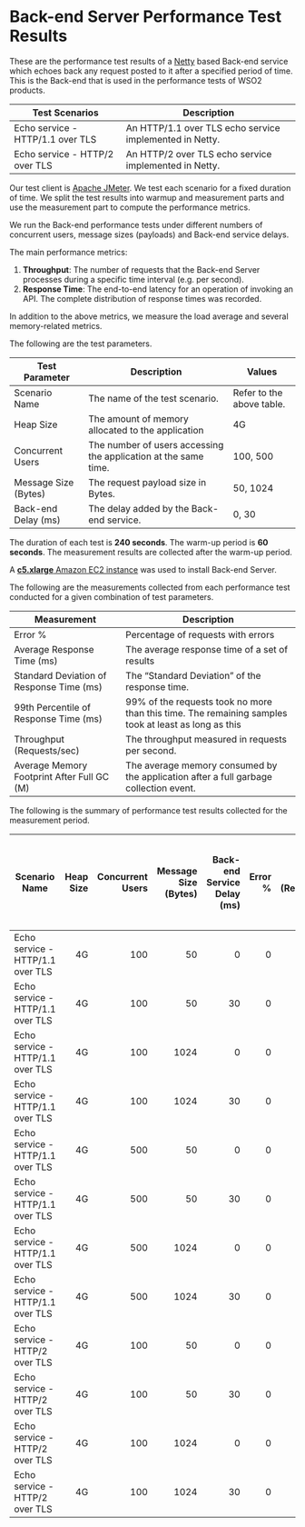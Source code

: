 # Back-end Server Performance Test Results

These are the performance test results of a [Netty](https://netty.io/) based Back-end service which echoes back any request
posted to it after a specified period of time. This is the Back-end that is used in the performance tests of WSO2 products.

| Test Scenarios | Description |
| --- | --- |
| Echo service - HTTP/1.1 over TLS | An HTTP/1.1 over TLS echo service implemented in Netty. |
| Echo service - HTTP/2 over TLS | An HTTP/2 over TLS echo service implemented in Netty. |

Our test client is [Apache JMeter](https://jmeter.apache.org/index.html). We test each scenario for a fixed duration of
time. We split the test results into warmup and measurement parts and use the measurement part to compute the
performance metrics.

We run the Back-end performance tests under different numbers of concurrent users, message sizes (payloads) and Back-end service
delays.

The main performance metrics:

1. **Throughput**: The number of requests that the Back-end Server processes during a specific time interval (e.g. per second).
2. **Response Time**: The end-to-end latency for an operation of invoking an API. The complete distribution of response times was recorded.

In addition to the above metrics, we measure the load average and several memory-related metrics.

The following are the test parameters.

| Test Parameter | Description | Values |
| --- | --- | --- |
| Scenario Name | The name of the test scenario. | Refer to the above table. |
| Heap Size | The amount of memory allocated to the application | 4G |
| Concurrent Users | The number of users accessing the application at the same time. | 100, 500 |
| Message Size (Bytes) | The request payload size in Bytes. | 50, 1024 |
| Back-end Delay (ms) | The delay added by the Back-end service. | 0, 30 |

The duration of each test is **240 seconds**. The warm-up period is **60 seconds**.
The measurement results are collected after the warm-up period.

A [**c5.xlarge** Amazon EC2 instance](https://aws.amazon.com/ec2/instance-types/) was used to install Back-end Server.

The following are the measurements collected from each performance test conducted for a given combination of
test parameters.

| Measurement | Description |
| --- | --- |
| Error % | Percentage of requests with errors |
| Average Response Time (ms) | The average response time of a set of results |
| Standard Deviation of Response Time (ms) | The “Standard Deviation” of the response time. |
| 99th Percentile of Response Time (ms) | 99% of the requests took no more than this time. The remaining samples took at least as long as this |
| Throughput (Requests/sec) | The throughput measured in requests per second. |
| Average Memory Footprint After Full GC (M) | The average memory consumed by the application after a full garbage collection event. |

The following is the summary of performance test results collected for the measurement period.

|  Scenario Name | Heap Size | Concurrent Users | Message Size (Bytes) | Back-end Service Delay (ms) | Error % | Throughput (Requests/sec) | Average Response Time (ms) | Standard Deviation of Response Time (ms) | 99th Percentile of Response Time (ms) | Back-end Server GC Throughput (%) | Average Back-end Server Memory Footprint After Full GC (M) |
|---|---:|---:|---:|---:|---:|---:|---:|---:|---:|---:|---:|
|  Echo service - HTTP/1.1 over TLS | 4G | 100 | 50 | 0 | 0 | 33369.21 | 2.85 | 3.38 | 6 | 99.97 |  |
|  Echo service - HTTP/1.1 over TLS | 4G | 100 | 50 | 30 | 0 | 3197.34 | 30.34 | 1.48 | 31 | 99.98 |  |
|  Echo service - HTTP/1.1 over TLS | 4G | 100 | 1024 | 0 | 0 | 22080.68 | 4.35 | 3.45 | 7 | 99.97 |  |
|  Echo service - HTTP/1.1 over TLS | 4G | 100 | 1024 | 30 | 0 | 3290.29 | 30.35 | 1.63 | 31 | 99.98 |  |
|  Echo service - HTTP/1.1 over TLS | 4G | 500 | 50 | 0 | 0 | 28321.07 | 15.02 | 15.08 | 60 | 99.97 |  |
|  Echo service - HTTP/1.1 over TLS | 4G | 500 | 50 | 30 | 0 | 16193.92 | 30.77 | 4.38 | 53 | 99.97 |  |
|  Echo service - HTTP/1.1 over TLS | 4G | 500 | 1024 | 0 | 0 | 19799.92 | 22.11 | 22.41 | 87 | 99.97 |  |
|  Echo service - HTTP/1.1 over TLS | 4G | 500 | 1024 | 30 | 0 | 16117.07 | 30.95 | 4.92 | 58 | 99.97 |  |
|  Echo service - HTTP/2 over TLS | 4G | 100 | 50 | 0 | 0 | 23544.15 | 0.21 | 1.42 | 1 | 99.97 | 12.78 |
|  Echo service - HTTP/2 over TLS | 4G | 100 | 50 | 30 | 0 | 23888.8 | 0.56 | 1.89 | 4 | 99.96 | 12.802 |
|  Echo service - HTTP/2 over TLS | 4G | 100 | 1024 | 0 | 0 | 16584.45 | 0.3 | 2.09 | 1 | 99.97 | 12.772 |
|  Echo service - HTTP/2 over TLS | 4G | 100 | 1024 | 30 | 0 | 16903.07 | 0.52 | 2 | 3 | 99.96 | 12.783 |

